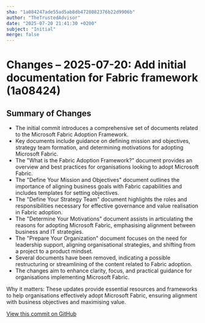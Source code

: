 ```yaml
---
sha: "1a084247ade55ad5ab8db4728082376b22d9906b"
author: "TheTrustedAdvisor"
date: "2025-07-20 21:41:30 +0200"
subject: "Initial"
merge: false
---
```


# Changes – 2025-07-20: Add initial documentation for Fabric framework (1a08424)

## Summary of Changes

- The initial commit introduces a comprehensive set of documents related to the Microsoft Fabric Adoption Framework.
- Key documents include guidance on defining mission and objectives, strategy team formation, and determining motivations for adopting Microsoft Fabric.
- The "What is the Fabric Adoption Framework?" document provides an overview and best practices for organisations looking to adopt Microsoft Fabric.
- The "Define Your Mission and Objectives" document outlines the importance of aligning business goals with Fabric capabilities and includes templates for setting objectives.
- The "Define Your Strategy Team" document highlights the roles and responsibilities necessary for effective governance and value realisation in Fabric adoption.
- The "Determine Your Motivations" document assists in articulating the reasons for adopting Microsoft Fabric, emphasising alignment between business and IT strategies.
- The "Prepare Your Organization" document focuses on the need for leadership support, aligning organisational strategies, and shifting from a project to a product mindset.
- Several documents have been removed, indicating a possible restructuring or streamlining of the content related to Fabric adoption.
- The changes aim to enhance clarity, focus, and practical guidance for organisations implementing Microsoft Fabric.

Why it matters: These updates provide essential resources and frameworks to help organisations effectively adopt Microsoft Fabric, ensuring alignment with business objectives and maximising value.

[View this commit on GitHub](https://github.com/TheTrustedAdvisor/FabricAdoptionFramework/commit/1a084247ade55ad5ab8db4728082376b22d9906b)
